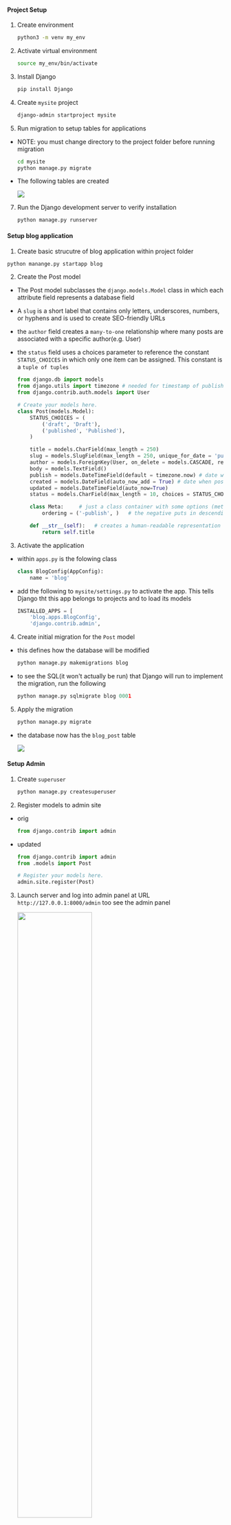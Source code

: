 #### Project Setup

1) Create environment

    ~~~ bash
    python3 -m venv my_env
    ~~~

3) Activate virtual environment

    ~~~ bash
    source my_env/bin/activate
    ~~~

4) Install Django

    ~~~ bash
    pip install Django
    ~~~


5) Create `mysite` project

    ~~~ bash
    django-admin startproject mysite
    ~~~

6) Run migration to setup tables for applications

- NOTE: you must change directory to the project folder before running migration

    ~~~ bash
    cd mysite
    python manage.py migrate
    ~~~

- The following tables are created

   <img src = "First_Migration_.png"/> 

7) Run the Django development server to verify installation

    ~~~ bash
    python manage.py runserver
    ~~~

#### Setup blog application

1) Create basic strucutre of blog application within project folder

~~~ py
python manange.py startapp blog 
~~~

2) Create the Post model
- The Post model subclasses the `django.models.Model` class in which each attribute field represents a database field
- A `slug` is a short label that contains only letters, underscores, numbers, or hyphens and is used to create SEO-friendly URLs
- the `author` field creates a `many-to-one` relationship where many posts are associated with a specific author(e.g. User)
- the `status` field uses a choices parameter to reference the constant `STATUS_CHOICES` in which only one item can be assigned. This constant is a `tuple of tuples`

    ~~~ py
    from django.db import models
    from django.utils import timezone # needed for timestamp of publish, created, & updated attributes
    from django.contrib.auth.models import User

    # Create your models here.
    class Post(models.Model):
        STATUS_CHOICES = (
            ('draft', 'Draft'),
            ('published', 'Published'),
        )

        title = models.CharField(max_length = 250)
        slug = models.SlugField(max_length = 250, unique_for_date = 'publish')
        author = models.ForeignKey(User, on_delete = models.CASCADE, related_name = 'blog_posts')
        body = models.TextField()
        publish = models.DateTimeField(default = timezone.now) # date with timezone info
        created = models.DateField(auto_now_add = True) # date when post initially created
        updated = models.DateTimeField(auto_now=True)
        status = models.CharField(max_length = 10, choices = STATUS_CHOICES, default = 'draft')

        class Meta:     # just a class container with some options (metadata)
            ordering = ('-publish', )   # the negative puts in descending order from most recently pubished

        def __str__(self):   # creates a human-readable representation of the object
            return self.title
    ~~~

3) Activate the application

- within `apps.py` is the folowing class

    ~~~ py
    class BlogConfig(AppConfig):
        name = 'blog'
    ~~~

- add the following to `mysite/settings.py` to activate the app. This tells Django tht this app belongs to projects and to load its models

    ~~~ py
    INSTALLED_APPS = [
        'blog.apps.BlogConfig',
        'django.contrib.admin',
    ~~~

4) Create initial migration for the `Post` model 

- this defines how the database will be modified
  
    ~~~ py
    python manage.py makemigrations blog
    ~~~

- to see the SQL(it won't actually be run) that Django will run to implement the migration, run the following

    ~~~ py
    python manage.py sqlmigrate blog 0001
    ~~~


5) Apply the migration

    ~~~ py
    python manage.py migrate
    ~~~

- the database now has the `blog_post` table
 
    <img src = "Post_model_Migration.png"/>


#### Setup Admin

1) Create `superuser`

    ~~~ py
    python manage.py createsuperuser
    ~~~

2) Register models to admin site

- orig

    ~~~ py
    from django.contrib import admin
    ~~~

- updated 
    ~~~ py
    from django.contrib import admin
    from .models import Post

    # Register your models here.
    admin.site.register(Post)
    ~~~
    
3) Launch server and log into admin panel at URL `http://127.0.0.1:8000/admin` too see the admin panel

    <img src = "Admin_panel.png" width = "60%"/>

4) Select Add post and note timezone message

   - message varies depending on your actual timezone

        <img src = "Addpost_timezone_message.png" width = "50%"/>

        - this can be resolved by modifying `TIME_ZONE` in `settings.py` to your actual timezone

        - before

            ~~~ py
            TIME_ZONE = 'UTC'
            ~~~

        - after

            ~~~ py
            TIME_ZONE = 'America/Chicago'
            ~~~

    - However, modifying `TIME_ZONE` can cause issues with Daylight Savings Time. It is recommended to use `UTC` time in the database and convert to `local time` for user interactions. <a href = "https://docs.djangoproject.com/en/3.0/topics/i18n/timezone"> see Time zones Django documentation</a>  

#### Customize admin model

1) Add the following model to `admin.py`

   - note the `admin options` 
     
   -  <a href = "https://docs.djangoproject.com/en/3.0/ref/contrib/admin/"> Django admin options </a>

    ~~~ py
    from django.contrib import admin
    from .models import Post

    # Register your models here.
    # admin.site.register(Post)

    # Custom models 
    @admin.register(Post)   # decorator performs same as admin.site.register(Post)
    class PostAdmin(admin.ModelAdmin):
        list_display = ('title', 'slug', 'author', 'publish', 'status')
        list_filter = ('status', 'created', 'publish', 'author')
        search_fields = ('title', 'body')
        prepopulated_fields = {'slug': ('title',)}
        raw_id_fields = ('author',)
        date_hierarchy = 'publish'
        ordering = ('status', 'publish')
    ~~~

#### Create list & detail views

1) Add the following views

    ~~~ py
    from django.shortcuts import render, get_object_or_404
    from .models import Post

    # Create your views here.
    def post_list(request):
        posts = Post.published.all()
        return render(request, 'blog/post/list.html', {'posts': posts})


    def post_detail(request, year, month, day, post):
        post = get_object_or_404(Post, 
                                slug = post, 
                                status = 'published', 
                                publish__year = year,
                                publish__month = month,
                                publish__day = day)    

        return render(request, 'blog/post/detail.html', {'post': post}) 
    ~~~

2) Add URL patterns for views in the blog app

- this maps URLs to views
- the first pattern does not have arguments
- the second pattern take four arguments
- angle brackets are used to capture values from a URL as a strings
- `path converters` are used to capture values. For example, <int:year> looks for a int parameter and returns an integer. Likewise, <slug:post> matches a slug string
- <a href = "https://docs.djangoproject.com/en/3.0/topics/http/urls/#path-converters"> Django path converters</a>
- `name` maps the view
    ~~~ py
    from django.urls import path
    from . import views

    app_name = 'blog'

    urlpatterns = [
        # post views
        path('', views.post_list, name = 'post_list'),
        path('<int:year>/<int:month>/<int:day>/<slug:post>/', views.post_detail, name = 'post_detail'),
        
    ]
    ~~~

3) Update the project `urls.py`

- add the `include` import

- add the following to the `urlpatterns` variable

- the `namespace` blog allow precise reversing of `names URL patterns`

    ~~~ py

    from django.urls import path, include

    urlpatterns = [
        path('admin/', admin.site.urls),
        path('blog/', include('blog.urls', namespace = 'blog')),

    ]

    ~~~

#### Implement Canonical URLs for models

- Canonical means `preferred` and is a unique URL
- the `reverse` method allows URLs to be built using their name and also allows passing additional parameters

- Add the following to `models.py`
- import `reverse`

    ~~~ py
    from django.urls import reverse
    ~~~

- create `get_absolute_url` method to link to specific posts

    ~~~ py

    def get_absolute_url(self):
        return reverse("blog:post_detail",   # define args next, kwargs can also be implmented
                         args=[self.publish.year,
                               self.publish.month,
                               self.publish.day,
                               self.slug ])
    
    ~~~

#### Update the models
- import `reverse`

    ~~~ py
    from django.urls import reverse
    ~~~

- 

#### Create templates for the views    

1) Set up the following folders and files inside the `blog` app

    <img src = 'template_structure.png'/>

- use template tags, template variables, and template filters to create templates

2) Create the `base.html` template

- utilizes `static files`

    ~~~ html
    {% load static %}
    <!DOCTYPE html>
    <html>
        <head>
            <title>{% block title %} {% endblock %} </title>
            <link href = "{% static "css/blog.css"%}" rel = "stylesheet">
        </head>

        <body>

            <div id = "content">
                {% block content %}

                {% endblock %}

            </div>

            <div id = "sidebar">
                <h2> My blog </h2>
                <p> This is my blog </p>

            </div>

        </body>

    </html>
    ~~~

3) Create the `list.html`template

- `extends` allows this template to inherit from the `base.html` file
- 2 template filters are applied in the body of the post

    ~~~ html
    {% extends "blog/base.html" %}

    {% block title %} My Blog {% endblock %}

    {% block content %}
        <h1> My Blog! </h1>

        {% for post in posts %}
            <h2>
                <a href = "{{ post.get_absolute_url }}">
                    {{ post.title }}
                </a>
            </h2>

            <p class = "date">
                Published {{ post.publish }} by {{ post.author }}
            </p>

            {{ post.body|truncatewords:30|linebreaks}}

        {% endfor %}

    {%endblock%}
    ~~~

4) Create `detail.html` template

    ~~~ html
    {% extends "blog/base.html" %}

    {% block title %} {{ post.title }} {% endblock %}

    {% block content %}
        <h1> {{post.title}} </h1>
        <p class = "date">
            Published {{post.publish}} by {{post.author}}
        </p>

        {{post.body|linebreaks}}
    {% endblock %} 
    ~~~

#### Add Pagination

1) In `views.py` add the following import

    ~~~ py
    from django.core.paginator import Paginator, EmptyPage, PageNotAnInteger
    ~~~

2) Within `template\blog` create `pagination.html` template

    ~~~ html
    <div class = "pagination">
        <span class = "step-links">
        {% if page.has_previous %}
            <a href = "?page = {{ page.previous_page_number }}">Previous</a>
        {% endif %}

            <span class = "current">
                Page {{page.number}} of {{page.paginator.num_pages}}. 
            </span>

            {% if page.has_next %}
                <a href = "?page={{page.next_page_number }}">Next</a>
            {%endif%}
        </span>
    </div>
    ~~~

3) Within the `list.html` template, add the following to refer to the pagination template

    ~~~ html
    ...
    {% endfor %}

        {% include "pagination.html" with page=posts %}

    {%endblock%}
    ~~~

#### Using Class-based views

- views are implemented as Python objects instead of functions

1) Add `from django.views.generic import ListView` to `views.py`

2) Create the following class-based view in `views.py`

- the following two lines are analogous and create the queryset

    ~~~ py
        model = Post
        # queryset = Post.published.all()
    ~~~

- Although `object_list` is generically created for the query results, using `context_object_name` makes your code easier to follow

    ~~~ py
    class PostListView(ListView):
        model = Post
        # queryset = Post.published.all()
        context_object_name = 'posts'
        paginate_by = 3
        template_name = 'blog/post/list.html'
    ~~~

3) Modify `blog\urls.py` to use the `PostListView` class

    ~~~ py
    urlpatterns = [
        # post views
        # path('', views.post_list, name = 'post_list'),
        path('', views.PostListView.as_view(), name = 'post_list'),
        ...
    ~~~

4) Update the `list.html` file to receive an obj

- NOTE: you must not put any spaces within `page=page_obj`

    ~~~ html
        {% endfor %}

        <!--  {% include "pagination.html" with page=posts %} -->
        {% include "pagination.html" with page=page_obj %}
    {%endblock%}

    ~~~

5) Add a link to return to the main blogs page

    ~~~ html
    <a href = '/blog'> return to all blogs </a>
    ~~~

### Adding Forms to blog

1) Create a `forms.py` file inside the blog app

- this subclassess the bse Form class
- the CharField typcially renders as a HTML `input` element
- `widget = forms.Textarea` overrides this and renders as an HTML `textarea` element
- email validation is done on anything with `EmailField()`
- <a href = 'https://docs.djangoproject.com/en/3.0/ref/forms/fields/'> Django Form Fields documentation <a/>

    ~~~ py
    from django import forms

    class EmailPostForm(forms.Form):
        name = forms.CharField(max_length = 25)
        email = forms.EmailField()
        to = forms.EmailField()
        comments = forms.CharField(required = False, widget = forms.Textarea)
    ~~~

2) Create a view for the form

- add the `EmailPostForm` import to `views.py`

~~~ py
from .forms import EmailPostForm
~~~

- Add the `post_share` view

- it has both `request` & `post_id` as parameters
- `get_object_or_404` verifies that post has `published status`
- the same view is used for initial blank forms as well as forms with submitted data
- a `GET` request indicates an empty form has to be displayed
- a `POST` request indicates that valid form data has been submitted for the form to process
- `request.method = POST` distinguishes between these twp scenarios

#### Sending emails with Django

1) Django will write emails to the console if this is added to `settings.py`

    ~~~ py
    EMAIL_BACKEND = 'django.core.mail.backends.console.EmailBackend'
    ~~~

2) To use the SMTP server for gmail, add the following with a valid gmail account
- IMPORTANT !! You can hide this info from tracking this sensitive info in github by going into the directory and issuing the following command to halt tracking changes on settings.py
- TLS is a cryptographic protocol that provides end-to-end security of data sent between applications over the Internet.
    ~~~ bash
    git update-index --assume-unchanged settings.py
    ~~~

    NOTE - This will restore tracking changes !
    ~~~ bash
    git update-index --no-assume-unchanged settings.py
    ~~~

    ~~~ py
    EMAIL_HOST = 'smtp.gmail.com'
    EMAIL_HOST_USER = 'valid_gmail_account@gmail.com'
    EMAIL_HOST_PASSWORD = 'password for the account'
    EMAIL_PORT = 587
    EMAIL_USE_TLS = True
    ~~~

3) Modify `views.py`
   - import send_mail

       ~~~ py
       from django.core.mail import send_mail
       ~~~

- modify `post_share` in `views.py`
    - A URI (Uniform Resource Identifier) is a string that refers to a resource such as a URL
    - get_absolute_url() method to tell Django how to calculate the canonical URL for an object. To callers, this method should appear to return a string that can be used to refer to the object over HTTP.
    - an example of cd is `cd is {'name': 'ME', 'email': 'sktestdjango@gmail.com', 'to': 'sktestdjango@gmail.com', 'comments': 'Some comment'}`

        ~~~ py
        def post_share(request, post_id):
            # Retrieve post by ID
            post = get_object_or_404(Post, id = post_id, status = "published")
            sent = False

            if request.method == 'POST':
                # form was submitted with data
                form = EmailPostForm(request.POST)
                if form.is_valid():
                    # Form fields passed validation
                    cd = form.cleaned_data 
                    # ... send email
                    post_url = request.build_absolute_uri(post.get_absolute_url())
                    subject = f"{cd['name']} recommends you read " f"{post.title}"
                    message = f"Read {post.title} at {post_url} \n\n" f"{cd['name']}\'s comments: {cd['comments']}"
                    send_mail(subject, message, 'sktestdjango@gmail.com', [cd['to']])
                    sent = True

            else:  # show blank form
                form = EmailPostForm()

            context = {'post': post, 'form': form, 'sent': sent}

            return render(request, 'blog/post/share.html', context)  
        ~~~

1) Add the path in `/blogs/urls.py`    

    ~~~ py
    urlpatterns = [
        # post views
        # path('', views.post_list, name = 'post_list'),
        path('', views.PostListView.as_view(), name = 'post_list'),
        path('<int:year>/<int:month>/<int:day>/<slug:post>/', views.post_detail, name = 'post_detail'),
        path('<int:post_id>/share/', views.post_share, name = 'post_share'),
    ]
    ~~~

2) Create the `share` template inside `blog/post`

    ~~~ html
    {% extends "blog/base.html" %}

    {% block title %} Share a post {% endblock %}

    {% block content %}
        {% if sent %}
            <h1> E-mail succesfully sent </h1>
            <p> 
                "{{ post.title}}" was succesfully sent to {{ form.cleaned_data.to}}.
            </p>
        {% else %}
            <h1> Share "{{ post.title }}" by e-mail </h1>
            <form method = "post">
            <!-- Example data that is looped in
            cd is {'name': 'ME', 'email': 'sktestdjango@gmail.com', 'to': 'sktestdjango@gmail.com', 'comments': 'DEBUG test AGAIN'}  -->    
                
                {% for field in form%}
                    <div>
                        {{ field.errors }}
                        {{ field.label_tag }} {{ field }}
                    </div>
                {% endfor %}
                {% csrf_token %}
                <input type = "submit" value = "Send e-mail">
            </form>
        {% endif %}    

    {% endblock %}

    ~~~

#### Comment functionality

1) Add a model for storing comments

- The `ForeignKey` associates one `Post` to many `Commments`
- this is a `one-to-many` relationship
- the `related_name` attribute allows retrieval  all of a post's comments using `post.comments.all()`
- If `related_name` was not defined, Django would use `comment_set` instead
- Generally, `related_name` is the name to use for the relation from the related object back to this one
- the `active` attribute allows for comments to be turned off(e.g. hidden)

    ~~~ py
    class Comment(models.Model):
        post = models.ForeignKey(Post, on_delete=models.CASCADE, related_name='comments')
        name = models.CharField(max_length=80)
        email = models.EmailField()
        body = models.TextField()
        created = models.DateTimeField(auto_now_add = True)
        updated = models.DateTimeField(auto_now=True)
        active = models.BooleanField(default = True)

        class Meta:  # just a class container with some options (metadata)
            ordering: ('created',)

        def __str__(self):
            return f'Comment by {self.name} on {self.post}' 
    ~~~

2) Create a new migration in terminal of the virtual environment

    ~~~ bash
    python manage.py makemigrations blog
    ~~~

3) Run the migration

    ~~~ bash
    python manage.py migrate
    ~~~

4) Register model with the admin interface in `admin.py`

- include the `Comment` import

- add the custom Model

    ~~~ py
    @admin.register(Comment)
    class CommentAdmin(admin.ModelAdmin):
        list_display = ('name', 'email', 'post', 'created', 'active' )
        list_filter = ('active', 'created', 'updated')
        search_fields = ('name', 'email', 'body')
    ~~~

5) Modify `forms.py` to allow dynamically built forms from `Comment` model

- include the `Comment` import

- add th following class

    ~~~ py
    class CommentForm(forms.ModelForm):
        class Meta:
            model = Comment
            fields = ('name', 'email', 'body')
    ~~~

6) Modify the `post_detail` view    

- import the `Comment` model and `CommentForm`

    ~~~ py
    from .models import Post, Comment
    from .forms import EmailPostForm, CommentForm
    ~~~

    ~~~ py
    def post_detail(request, year, month, day, post):
        post = get_object_or_404(Post, 
                                slug = post, 
                                status = 'published', 
                                publish__year = year,
                                publish__month = month,
                                publish__day = day)    



        # list of active comments for this post
        comments = post.comments.filter(active = True)

        new_comment = None

        if request.method == 'POST':
            # A comment was posted
            comment_form = CommentForm( data=request.POST )

            if comment_form.is_valid():
                # create comment obj but do not save to database yet
                new_comment = comment_form.save(commit = False)
                # Assign current post to comment
                new_comment.post = post
                # Save the comment to the database
                new_comment.save()

        else:  # provide blank comment form
                comment_form = CommentForm()


        context = {'post': post, 'comments': comments, 
                   'new_comment': new_comment, 'comment_form': comment_form }

        return render(request, 'blog/post/detail.html', context) 
    ~~~

7) Add comments to `post_detail` template content block

    ~~~ py
        {% with comments.count as total_comments %}
            <h2>
                {{ total_comments }} comment {{ total_comments|pluralize }}
            </h2>
        {% endwith %}  

        {% for comment in comments %}
                <div class = "comment">
                    <p clss = "info">
                        Comment {{ forloop.counter }} by {{ comment.name }}
                    </p>
                    {{ comment.body|linebreaks }}
                </div>
            {% empty %}
                <p> There are no comments yet </p>    
            {% endfor %}
        {% if new_comment %}
            <h2> Your comment has been added </h2>
        {% else %}
            <h2> Add a new comment </h2>
            <form method = 'post'>
                {{ comment_form.as_p }}
                {% csrf_token %}
                <p>
                    <input type = "submit" value = "Add Comment">
                </p>
            </form>


        {% endif %}
    ~~~
   
8) Move `return to all blogs` link to below `Share this post link`

    ~~~ html
        <p>
            <a href = "{% url "blog:post_share" post.id %}"> Share this post <a/>
        </p>

        <p>
                <a href = '/blog'> return to all blogs </a>
        </p>

    ~~~

#### Add tagging functionality

1) Utilize the 3rd party app `django-taggit`

- from virtual environment in terminal run

    ~~~ bash
    pip install django_taggit
    ~~~

 2) Add the app to `INSTALLED_APPS` in `settings.py`

    ~~~ py
    ...
    INSTALLED_APPS = [
        'blog.apps.BlogConfig',
        'taggit',
        'django.contrib.admin',
    ...
    ~~~

 3) Add `taggit` to `models.py`

- import taggit

    ~~~ py
    from taggit.managers import TaggableManager
    ~~~

- append to the `Post` model
- the `tags` manager allows adding, retreiving, &  removal of tags from `Post` objects
~~~ py
tags = TaggableManager()
~~~

4) Create a migration for the changes to `model.py`

    ~~~ py
    python manage.py makemigrations blog
    ~~~ 

5) Run migration

    ~~~ py
    python manage.py migrate
    ~~~

6) Modify the `list` template to display tags

- the `join` template filter
- <a href = "https://docs.djangoproject.com/en/3.0/ref/templates/builtins/#filter"> Django templte filters </a>

    ~~~ py
        ...
        {{ post.title }}

        <p class = 'tags'> Tags: {{ post.tags.all|join:", " }}</p>
        ...
    ~~~

7) Modify `views.py` to allow listing of posts with a specific tag

    - import `Tag` model

        ~~~ py
            from taggit.models import Tag
        ~~~

    - modify `post_list` view to filter posts by tag

        ~~~ py
            def post_list(request, tag_slug = None):
                object_list = Post.published.all()
                
                tag = None

                if tag_slug:
                    tag = get_object_or_404(Tag, slug = tag_slug)
                    object_list = object_list.filter(tags__in = [tag])
        ~~~

    - include `tags` in the `context`

        ~~~ py
            context = {'page': page, 'posts': posts, 'tag': tag}
        ~~~

 8) Modify `urls.py`

- `name` allows calling the same view with and without parameters

    ~~~ py
        urlpatterns = [
            # post views
            path('', views.post_list, name = 'post_list'),
            # path('', views.PostListView.as_view(), name = 'post_list'),
            path('tag/<slug:tag_slug>/', views.post_list, name = 'post_list_by_tag'),
            path('<int:year>/<int:month>/<int:day>/<slug:post>/', views.post_detail, name = 'post_detail'),
            path('<int:post_id>/share/', views.post_share, name = 'post_share'),
        ]
    ~~~

9) Modify the `list` template

    - before
        ~~~ html
            {% extends "blog/base.html" %}

            {% block title %} My Blog {% endblock %}

            {% block content %}
                <h1> My Blog! </h1>

                {% for post in posts %}
                    <h2>
                        <a href = "{{ post.get_absolute_url }}">
                            {{ post.title }}
                        </a>
                    </h2>

                    <p class = "date">
                        Published {{ post.publish }} by {{ post.author }}
                    </p>

                    {{ post.body|truncatewords:30|linebreaks}}

                {% endfor %}

                <!--  {% include "pagination.html" with page=posts %} -->
                {% include "pagination.html" with page=page_obj %}
            {%endblock%}
        ~~~

    - after

        ~~~ html
            {% extends "blog/base.html" %}

            {% block title %} My Blog {% endblock %}

            {% block content %}
                <h1> My Blog! </h1>

                {% if tag %}
                    <h2> posts tagged with "{{ tag.name }}" </h2>
                {% endif %}

                {% for post in posts %}
                    <h2>
                        <a href = "{{ post.get_absolute_url }}">
                            {{ post.title }}
                        </a>
                    </h2>

                    <p class = "tags">
                        Tags:
                        {% for tag in post.tags.all %}
                            <a href = "{% url "blog:post_list_by_tag" tag.slug %}">
                                {{ tag.name }}
                            </a>
                            {% if not forloop.last %}, {% endif %}
                        {% endfor %}
                    </p>
                    <p class = "date">
                        Published {{ post.publish }} by {{ post.author }}
                    </p>

                    {{ post.body|truncatewords:30|linebreaks}}

                {% endfor %}    

                {% include "pagination.html" with page=posts %}
                <!-- {% include "pagination.html" with page=page_obj %} -->
            {%endblock%}
        ~~~

#### Retrieve similar posts

1) Modify `views.py` 

- add `Count` import

    ~~~ py
    from django.db.models import Count
    ~~~

- add the following to the bottom of the `post_detail` function
- the last four aggregated posts are sliced using the calculated field `-same_tags`

    ~~~ py
        post_tags_ids = post.tags.values_list('id', flat = True)
        similar_posts = Post.published.filter(tags__in=post_tags_ids).exclude(id=post.id)
        similar_posts = similar_posts.annotate(same_tags=Count('tags')).order_by('-same_tags', '-publish')[:4]

        context = {'post': post, 'comments': comments, 
                'new_comment': new_comment, 'comment_form': comment_form,
                'similar_posts': similar_posts }

        return render(request, 'blog/post/detail.html', context)  
    ~~~

2) Modify the `detail` template to show posts that are similar

    ~~~ py
        ...
        {{post.body|linebreaks}}

            <p>
                <a href = "{% url "blog:post_share" post.id %}"> Share this post </a>
            </p>

            <h2> Similar Posts </h2>
            {% for post in similar_posts %}
                <p>
                    <a href = "{{ post.get_absolute_url }}"> {{post.title}} </a>
                </p>
            {% empty %}
                There are no similar posts yet
            {% endfor %}

            <p>
                <a href = '/blog'> return to all blogs </a>
            </p> 
        

        ...
    ~~~

